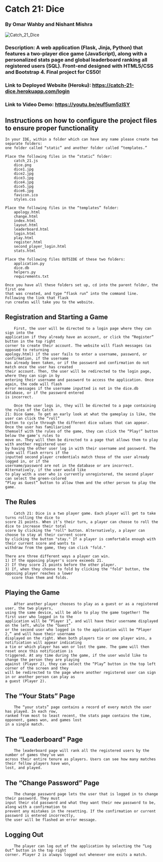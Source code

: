 # Catch 21: Dice
### By Omar Wahby and Nishant Mishra

![Catch_21_Dice](https://user-images.githubusercontent.com/54038104/102028625-2cfc4700-3d79-11eb-937e-9087a06c4936.PNG)

### Description: A web application (Flask, Jinja, Python) that features a two-player dice game (JavaScript), along with a personalized stats page and global leaderboard ranking all registered users (SQL). Front-end designed with HTML5/CSS and Bootstrap 4. Final project for CS50!

### Link to Deployed Website (Heroku): https://catch-21-dice.herokuapp.com/login

### Link to Video Demo: https://youtu.be/euf5um5zlSY

## Instructions on how to configure the project files to ensure proper functionality

	In your IDE, within a folder which can have any name please create two separate folders: 
	one folder called “static” and another folder called “templates.” 
	
	Place the following files in the “static” folder:
		catch_21.js
		dice.png
		dice1.jpg 
		dice2.jpg 
		dice3.jpg 
		dice4.jpg 
		dice5.jpg 
		dice6.jpg 
		favicon.ico 
		styles.css 
	 
	Place the following files in the “templates” folder:
		apology.html 
		change.html
		index.html
		layout.html 
		leaderboard.html
		login.html 
		play.html 
		register.html 
		second_player_login.html 
		stats.html

	Place the following files OUTSIDE of these two folders:
		application.py
		dice.db 
		helpers.py 
		requirements.txt 

	Once you have all these folders set up, cd into the parent folder, the first one 
	that was created, and type “flask run” into the command line. Following the link that flask 
	run creates will take you to the website.


## Registration and Starting a Game

		First, the user will be directed to a login page where they can sign into the 
	application if they already have an account, or click the “Register” button in the top right
	corner to create their account. The website will flash messages (as opposed to returning 
	apology.html) if the user fails to enter a username, password, or confirmation, if the username 
	has already been taken, or if the password and confirmation do not match once the user has created 
	their account. Then, the user will be redirected to the login page, where they can sign in by 
	entering their username and password to access the application. Once again, the code will flash 
	error messages if the username inputted is not in the dice.db database, or if the password entered 
	is incorrect. 
	
		Once the user logs in, they will be directed to a page containing the rules of the Catch 
	21: Dice Game. To get an early look at what the gameplay is like, the user can click the “roll” 
	button to cycle through the different dice values that can appear. Once the user has familiarized 
	themself with the rules of the game, they can click the “Play!” button below the game’s rules to 
	move on. They will then be directed to a page that allows them to play with another registered user 
	by having the other user log in with their username and password. The code will flash errors if the 
	inputted second player credentials match those of the user already logged in, or if the 
	username/password are not in the database or are incorrect. Alternatively, if the user would like 
	to play with a user who is currently unregistered, the second player can select the green-colored 
	“Play as Guest” button to allow them and the other person to play the game. 

## The Rules

		Catch 21: Dice is a two player game. Each player will get to take turns rolling the dice to 
	score 21 points. When it’s their turn, a player can choose to roll the dice to increase their total 
	score by clicking the "roll" button. Alternatively, a player can choose to stay at their current score 
	by clicking the button "stay." If a player is comfortable enough with their current score and wants to 
	withdraw from the game, they can click "fold."

	There are three different ways a player can win.
	1) If the opposing player's score exceeds 21.
	2) If they score 21 points before the other player.
	3) If, when they choose to fold by clicking the "fold" button, the opposing player reaches a lower 
	   score than them and folds.

## Playing the Game
	
		After another player chooses to play as a guest or as a registered user, the two players, 
	using the same device, will be able to play the game together! The first user who logged in to the 
	application will be “Player 1”, and will have their username displayed on the left, while the “Guest” 
	or the second user who logged in to the application will be “Player 2,” and will have their username 
	displayed on the right. When both players tie or one player wins, a notification will appear indicating 
	a tie or which player has won or lost the game. The game will then reset once this notification is 
	triggered. At any time during the game, if the user would like to change the person they are playing 
	against (Player 2), they can select the “Play” button in the top left corner of the screen and they 
	will be redirected to the page where another registered user can sign in or another person can play as
	a guest (Player 2).

## The “Your Stats” Page
	
		The “your stats” page contains a record of every match the user has played. In each row, 
	ranked from most to least recent, the stats page contains the time, opponent, games won, and games lost
	in a single match.

## The “Leaderboard” Page
	
		The leaderboard page will rank all the registered users by the number of games they’ve won 
	across their entire tenure as players. Users can see how many matches their fellow players have won, 
	lost, and played. 

## The “Change Password” Page
	
		The change password page lets the user that is logged in to change their password. They must 
	input their old password and what they want their new password to be, along with a confirmation to 
	prevent any mistakes in the resetting. If the confirmation or current password is entered incorrectly, 
	the user will be flashed an error message.

## Logging Out
	
		The player can log out of the application by selecting the “Log Out” button in the top right 
	corner. Player 2 is always logged out whenever one exits a match.
